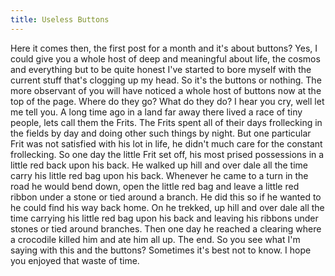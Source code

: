 ```yaml
---
title: Useless Buttons
---
```

Here it comes then, the first post for a month and it's about buttons? Yes, I could give you a whole host of deep and meaningful about life, the cosmos and everything but to be quite honest I've started to bore myself with the current stuff that's clogging up my head. So it's the buttons or nothing. The more observant of you will have noticed a whole host of buttons now at the top of the page. Where do they go? What do they do? I hear you cry, well let me tell you. A long time ago in a land far away there lived a race of tiny people, lets call them the Frits. The Frits spent all of their days frollecking in the fields by day and doing other such things by night. But one particular Frit was not satisfied with his lot in life, he didn't much care for the constant frollecking. So one day the little Frit set off, his most prised possessions in a little red back upon his back. He walked up hill and over dale all the time carry his little red bag upon his back. Whenever he came to a turn in the road he would bend down, open the little red bag and leave a little red ribbon under a stone or tied around a branch. He did this so if he wanted to he could find his way back home. On he trekked, up hill and over dale all the time carrying his little red bag upon his back and leaving his ribbons under stones or tied around branches. Then one day he reached a clearing where a crocodile killed him and ate him all up. The end. So you see what I'm saying with this and the buttons? Sometimes it's best not to know. I hope you enjoyed that waste of time.